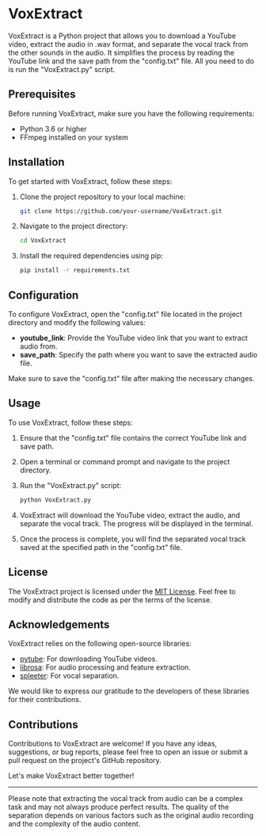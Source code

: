 # VoxExtract

VoxExtract is a Python project that allows you to download a YouTube video, extract the audio in .wav format, and separate the vocal track from the other sounds in the audio. It simplifies the process by reading the YouTube link and the save path from the "config.txt" file. All you need to do is run the "VoxExtract.py" script.

## Prerequisites

Before running VoxExtract, make sure you have the following requirements:

- Python 3.6 or higher
- FFmpeg installed on your system

## Installation

To get started with VoxExtract, follow these steps:

1. Clone the project repository to your local machine:

   ```bash
   git clone https://github.com/your-username/VoxExtract.git
   ```

2. Navigate to the project directory:

   ```bash
   cd VoxExtract
   ```

3. Install the required dependencies using pip:

   ```bash
   pip install -r requirements.txt
   ```

## Configuration

To configure VoxExtract, open the "config.txt" file located in the project directory and modify the following values:

- **youtube_link**: Provide the YouTube video link that you want to extract audio from.
- **save_path**: Specify the path where you want to save the extracted audio file.

Make sure to save the "config.txt" file after making the necessary changes.

## Usage

To use VoxExtract, follow these steps:

1. Ensure that the "config.txt" file contains the correct YouTube link and save path.

2. Open a terminal or command prompt and navigate to the project directory.

3. Run the "VoxExtract.py" script:

   ```bash
   python VoxExtract.py
   ```

4. VoxExtract will download the YouTube video, extract the audio, and separate the vocal track. The progress will be displayed in the terminal.

5. Once the process is complete, you will find the separated vocal track saved at the specified path in the "config.txt" file.

## License

The VoxExtract project is licensed under the [MIT License](https://opensource.org/licenses/MIT). Feel free to modify and distribute the code as per the terms of the license.

## Acknowledgements

VoxExtract relies on the following open-source libraries:

- [pytube](https://github.com/pytube/pytube): For downloading YouTube videos.
- [librosa](https://librosa.org/): For audio processing and feature extraction.
- [spleeter](https://github.com/deezer/spleeter): For vocal separation.

We would like to express our gratitude to the developers of these libraries for their contributions.

## Contributions

Contributions to VoxExtract are welcome! If you have any ideas, suggestions, or bug reports, please feel free to open an issue or submit a pull request on the project's GitHub repository.

Let's make VoxExtract better together!

---

Please note that extracting the vocal track from audio can be a complex task and may not always produce perfect results. The quality of the separation depends on various factors such as the original audio recording and the complexity of the audio content.